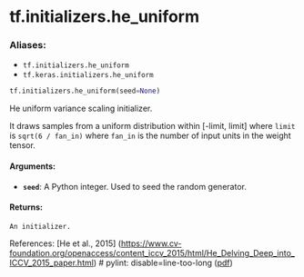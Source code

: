 <div itemscope itemtype="http://developers.google.com/ReferenceObject">
<meta itemprop="name" content="tf.initializers.he_uniform" />
<meta itemprop="path" content="Stable" />
</div>

# tf.initializers.he_uniform

### Aliases:

* `tf.initializers.he_uniform`
* `tf.keras.initializers.he_uniform`

``` python
tf.initializers.he_uniform(seed=None)
```

He uniform variance scaling initializer.

It draws samples from a uniform distribution within [-limit, limit]
where `limit` is `sqrt(6 / fan_in)`
where `fan_in` is the number of input units in the weight tensor.

#### Arguments:

* <b>`seed`</b>: A Python integer. Used to seed the random generator.


#### Returns:

    An initializer.

References:
    [He et al., 2015]
    (https://www.cv-foundation.org/openaccess/content_iccv_2015/html/He_Delving_Deep_into_ICCV_2015_paper.html)
    # pylint: disable=line-too-long
    ([pdf](https://www.cv-foundation.org/openaccess/content_iccv_2015/papers/He_Delving_Deep_into_ICCV_2015_paper.pdf))